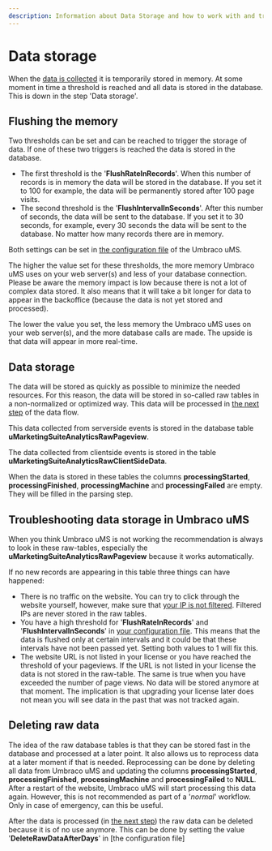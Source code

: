 ```yaml
---
description: Information about Data Storage and how to work with and troubleshoot it in Umbraco Ums.
---
```


# Data storage

When the [data is collected](/the-umarketingsuite-broad-overview/dataflow-pipeline/data-collection/) it is temporarily stored in memory. At some moment in time a threshold is reached and all data is stored in the database. This is down in the step 'Data storage'.

## Flushing the memory

Two thresholds can be set and can be reached to trigger the storage of data. If one of these two triggers is reached the data is stored in the database.

- The first threshold is the '**FlushRateInRecords**'. When this number of records is in memory the data will be stored in the database. If you set it to 100 for example, the data will be permanently stored after 100 page visits.
- The second threshold is the '**FlushIntervalInSeconds**'. After this number of seconds, the data will be sent to the database. If you set it to 30 seconds, for example, every 30 seconds the data will be sent to the database. No matter how many records there are in memory.

Both settings can be set in [the configuration file](/installing-umarketingsuite/configuration-options-1-x/) of the Umbraco uMS.

The higher the value set for these thresholds, the more memory Umbraco uMS uses on your web server(s) and less of your database connection. Please be aware the memory impact is low because there is not a lot of complex data stored. It also means that it will take a bit longer for data to appear in the backoffice (because the data is not yet stored and processed).

The lower the value you set, the less memory the Umbraco uMS uses on your web server(s), and the more database calls are made. The upside is that data will appear in more real-time.

## Data storage

The data will be stored as quickly as possible to minimize the needed resources. For this reason, the data will be stored in so-called raw tables in a non-normalized or optimized way. This data will be processed in [the next step](/the-umarketingsuite-broad-overview/dataflow-pipeline/data-parsing/) of the data flow.

This data collected from serverside events is stored in the database table **uMarketingSuiteAnalyticsRawPageview**.

The data collected from clientside events is stored in the table **uMarketingSuiteAnalyticsRawClientSideData**.

When the data is stored in these tables the columns **processingStarted**, **processingFinished**, **processingMachine** and **processingFailed** are empty. They will be filled in the parsing step.

## Troubleshooting data storage in Umbraco uMS

When you think Umbraco uMS is not working the recommendation is always to look in these raw-tables, especially the **uMarketingSuiteAnalyticsRawPageview** because it works automatically.

If no new records are appearing in this table three things can have happened:

- There is no traffic on the website. You can try to click through the website yourself, however, make sure that [your IP is not filtered](/installing-umarketingsuite/settings-section/ip-filtering/). Filtered IPs are never stored in the raw tables.
- You have a high threshold for '**FlushRateInRecords**' and '**FlushIntervalInSeconds**' in [your configuration file](/installing-umarketingsuite/configuration-options-1-x/). This means that the data is flushed only at certain intervals and it could be that these intervals have not been passed yet. Setting both values to 1 will fix this.
- The website URL is not listed in your license or you have reached the threshold of your pageviews. If the URL is not listed in your license the data is not stored in the raw-table. The same is true when you have exceeded the number of page views. No data will be stored anymore at that moment. The implication is that upgrading your license later does not mean you will see data in the past that was not tracked again.

## Deleting raw data

The idea of the raw database tables is that they can be stored fast in the database and processed at a later point. It also allows us to reprocess data at a later moment if that is needed. Reprocessing can be done by deleting all data from Umbraco uMS
and updating the columns **processingStarted**, **processingFinished**, **processingMachine** and **processingFailed** to **NULL**. After a restart of the website, Umbraco uMS will start processing this data again.
However, this is not recommended as part of a '*normal*' workflow. Only in case of emergency, can this be useful.

After the data is processed (in [the next step](/the-umarketingsuite-broad-overview/dataflow-pipeline/data-parsing/)) the raw data can be deleted because it is of no use anymore. This can be done by setting the value '**DeleteRawDataAfterDays**' in [the configuration file]